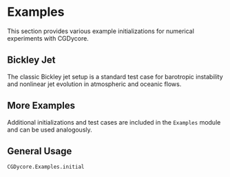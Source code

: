 # Examples

This section provides various example initializations for numerical experiments with CGDycore.

## Bickley Jet

The classic Bickley jet setup is a standard test case for barotropic instability and nonlinear jet evolution in atmospheric and oceanic flows.

## More Examples

Additional initializations and test cases are included in the `Examples` module and can be used analogously.

## General Usage

```@docs
CGDycore.Examples.initial
```